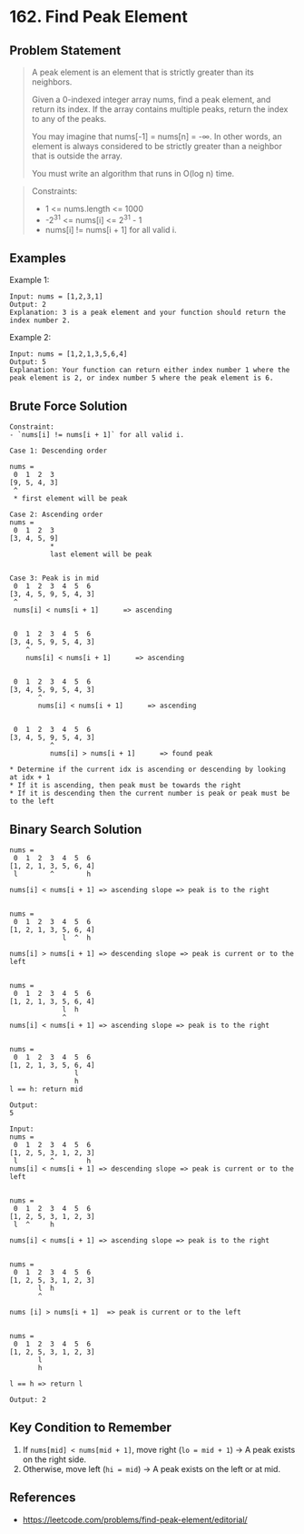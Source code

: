 # 162. Find Peak Element

## Problem Statement

> A peak element is an element that is strictly greater than its neighbors.
>
> Given a 0-indexed integer array nums, find a peak element, and return its index. If the array contains multiple peaks, return the index to any of the peaks.
>
> You may imagine that nums[-1] = nums[n] = -∞. In other words, an element is always considered to be strictly greater than a neighbor that is outside the array.
>
> You must write an algorithm that runs in O(log n) time.

> Constraints:
>
> - 1 <= nums.length <= 1000
> - -2<sup>31</sup> <= nums[i] <= 2<sup>31</sup> - 1
> - nums[i] != nums[i + 1] for all valid i.

## Examples

Example 1:

```
Input: nums = [1,2,3,1]
Output: 2
Explanation: 3 is a peak element and your function should return the index number 2.
```

Example 2:

```
Input: nums = [1,2,1,3,5,6,4]
Output: 5
Explanation: Your function can return either index number 1 where the peak element is 2, or index number 5 where the peak element is 6.
```

## Brute Force Solution

```
Constraint:
- `nums[i] != nums[i + 1]` for all valid i.

Case 1: Descending order

nums =
 0  1  2  3
[9, 5, 4, 3]
 ^
 * first element will be peak

Case 2: Ascending order
nums =
 0  1  2  3
[3, 4, 5, 9]
          *
          last element will be peak


Case 3: Peak is in mid
 0  1  2  3  4  5  6
[3, 4, 5, 9, 5, 4, 3]
 ^
 nums[i] < nums[i + 1]      => ascending


 0  1  2  3  4  5  6
[3, 4, 5, 9, 5, 4, 3]
    ^
    nums[i] < nums[i + 1]      => ascending


 0  1  2  3  4  5  6
[3, 4, 5, 9, 5, 4, 3]
       ^
       nums[i] < nums[i + 1]      => ascending


 0  1  2  3  4  5  6
[3, 4, 5, 9, 5, 4, 3]
          ^
          nums[i] > nums[i + 1]      => found peak

* Determine if the current idx is ascending or descending by looking at idx + 1
* If it is ascending, then peak must be towards the right
* If it is descending then the current number is peak or peak must be to the left
```

## Binary Search Solution

```
nums =
 0  1  2  3  4  5  6
[1, 2, 1, 3, 5, 6, 4]
 l        ^        h

nums[i] < nums[i + 1] => ascending slope => peak is to the right


nums =
 0  1  2  3  4  5  6
[1, 2, 1, 3, 5, 6, 4]
             l  ^  h

nums[i] > nums[i + 1] => descending slope => peak is current or to the left


nums =
 0  1  2  3  4  5  6
[1, 2, 1, 3, 5, 6, 4]
             l  h
             ^
nums[i] < nums[i + 1] => ascending slope => peak is to the right


nums =
 0  1  2  3  4  5  6
[1, 2, 1, 3, 5, 6, 4]
                l
                h
l == h: return mid

Output:
5
```

```
Input:
nums =
 0  1  2  3  4  5  6
[1, 2, 5, 3, 1, 2, 3]
 l        ^        h
nums[i] < nums[i + 1] => descending slope => peak is current or to the left


nums =
 0  1  2  3  4  5  6
[1, 2, 5, 3, 1, 2, 3]
 l  ^     h

nums[i] < nums[i + 1] => ascending slope => peak is to the right


nums =
 0  1  2  3  4  5  6
[1, 2, 5, 3, 1, 2, 3]
       l  h
       ^

nums [i] > nums[i + 1]  => peak is current or to the left


nums =
 0  1  2  3  4  5  6
[1, 2, 5, 3, 1, 2, 3]
       l
       h

l == h => return l

Output: 2
```

## Key Condition to Remember

1. If `nums[mid] < nums[mid + 1]`, move right (`lo = mid + 1`) → A peak exists on the right side.
2. Otherwise, move left (`hi = mid`) → A peak exists on the left or at mid.

## References

- https://leetcode.com/problems/find-peak-element/editorial/

